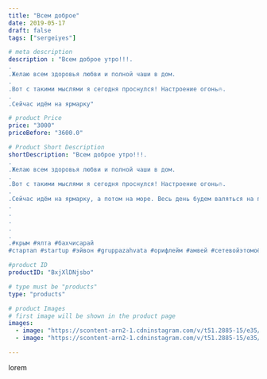 ```yaml
---
title: "Всем доброе"
date: 2019-05-17
draft: false
tags: ["sergeiyes"]

# meta description
description : "Всем доброе утро!!!.
.
.Желаю всем здоровья любви и полной чаши в дом.
.
.Вот с такими мыслями я сегодня проснулся! Настроение огонь🔥.
.
.Сейчас идём на ярмарку"

# product Price
price: "3000"
priceBefore: "3600.0"

# Product Short Description
shortDescription: "Всем доброе утро!!!.
.
.Желаю всем здоровья любви и полной чаши в дом.
.
.Вот с такими мыслями я сегодня проснулся! Настроение огонь🔥.
.
.Сейчас идём на ярмарку, а потом на море. Весь день будем валяться на пляже и топить свой жирок!
.
.
.
.
.
.#крым #ялта #бахчисарай 
#стартап #startup #эйвон #gruppazahvata #орифлейм #амвей #сетевойэтомоё #сетевой #миллионер #бизнесбезвложений #млм #сетевойэтомодно #автобонус #сетевоймаркетинг #стильжизни #типичныесетевики #пятигорск #КРЫМ #Севастополь #бизнес #churslabs #sergeystar"

#product ID
productID: "BxjXlDNjsbo"

# type must be "products"
type: "products"

# product Images
# first image will be shown in the product page
images:
  - image: "https://scontent-arn2-1.cdninstagram.com/v/t51.2885-15/e35/58689492_175514700117647_1082240769387263919_n.jpg?tp=1&_nc_ht=scontent-arn2-1.cdninstagram.com&_nc_cat=111&_nc_ohc=3Q5gI6ee0T0AX---Yb4&ccb=7-4&oh=fb38bf90a6a8317a1fbd48af46492c31&oe=60846504&_nc_sid=83d603&ig_cache_key=MjA0NTU4MjM0MTYyODAyMDc5NA%3D%3D.2-ccb7-4"
  - image: "https://scontent-arn2-1.cdninstagram.com/v/t51.2885-15/e35/60827673_335110000532419_5931732712137915549_n.jpg?tp=1&_nc_ht=scontent-arn2-1.cdninstagram.com&_nc_cat=107&_nc_ohc=E4n6EGM6K74AX_L5bS3&ccb=7-4&oh=b8e81bf6194a1550a2b106abdb2eb8b8&oe=6082DD72&_nc_sid=83d603&ig_cache_key=MjA0NTU4MjM0MTYzNjU2MjAyNg%3D%3D.2-ccb7-4"

---
```

lorem
